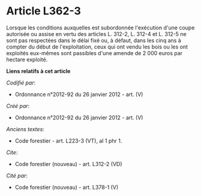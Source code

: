 # Article L362-3

Lorsque les conditions auxquelles est subordonnée l'exécution d'une coupe autorisée ou assise en vertu des articles L. 312-2,
L. 312-4 et L. 312-5 ne sont pas respectées dans le délai fixé ou, à défaut, dans les cinq ans à compter du début de
l'exploitation, ceux qui ont vendu les bois ou les ont exploités eux-mêmes sont passibles d'une amende de 2 000 euros par
hectare exploité.

**Liens relatifs à cet article**

_Codifié par_:

  - Ordonnance n°2012-92 du 26 janvier 2012 - art. (V)

_Créé par_:

  - Ordonnance n°2012-92 du 26 janvier 2012 - art. (V)

_Anciens textes_:

  - Code forestier - art. L223-3 (VT), al 1 phr 1.

_Cite_:

  - Code forestier (nouveau) - art. L312-2 (VD)

_Cité par_:

  - Code forestier (nouveau) - art. L378-1 (V)
